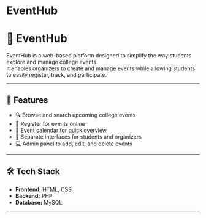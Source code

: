 # EventHub
# 🎉 EventHub

EventHub is a web-based platform designed to simplify the way students explore and manage college events.  
It enables organizers to create and manage events while allowing students to easily register, track, and participate.  

---

## 🚀 Features
- 🔍 Browse and search upcoming college events  
- 📝 Register for events online  
- 📅 Event calendar for quick overview  
- 👤 Separate interfaces for students and organizers  
- 💻 Admin panel to add, edit, and delete events  

---

## 🛠️ Tech Stack
- **Frontend:** HTML, CSS  
- **Backend:** PHP  
- **Database:** MySQL  

---
